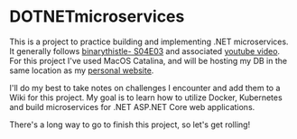# DOTNETmicroservices

This is a project to practice building and implementing .NET microservices. It generally follows [binarythistle- S04E03](https://github.com/binarythistle/S04E03---.NET-Microservices-Course-) and associated [youtube video](https://www.youtube.com/watch?v=DgVjEo3OGBI). For this project I've used MacOS Catalina, and will be hosting my DB in the same location as my [personal website](https://www.thestephaniemiranda.com).

I'll do my best to take notes on challenges I encounter and add them to a Wiki for this project. My goal is to learn how to utilize Docker, Kubernetes and build microservices for .NET ASP.NET Core web applications.

There's a long way to go to finish this project, so let's get rolling!

